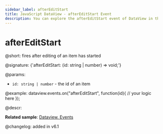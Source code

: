 ```yaml
---
sidebar_label: afterEditStart
title: JavaScript DataView - afterEditStart Event 
description: You can explore the afterEditStart event of DataView in the documentation of the DHTMLX JavaScript UI library. Browse developer guides and API reference, try out code examples and live demos, and download a free 30-day evaluation version of DHTMLX Suite 7.
---
```


# afterEditStart

@short: fires after editing of an item has started

@signature: {'afterEditStart: (id: string | number) => void;'}

@params:
- `id: string | number` - the id of an item

@example:
dataview.events.on("afterEditStart", function(id){
	// your logic here
});

@descr:

**Related sample**: [Dataview. Events](https://snippet.dhtmlx.com/2d74uyoh)

@changelog: added in v6.1
